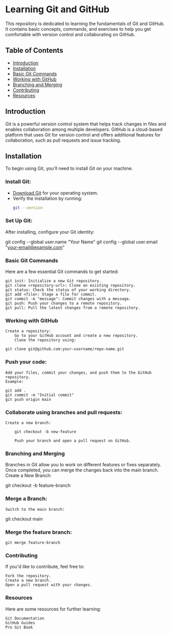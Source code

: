 # Learning Git and GitHub

This repository is dedicated to learning the fundamentals of Git and GitHub. It contains basic concepts, commands, and exercises to help you get comfortable with version control and collaborating on GitHub.

## Table of Contents
- [Introduction](#introduction)
- [Installation](#installation)
- [Basic Git Commands](#basic-git-commands)
- [Working with GitHub](#working-with-github)
- [Branching and Merging](#branching-and-merging)
- [Contributing](#contributing)
- [Resources](#resources)

## Introduction
Git is a powerful version control system that helps track changes in files and enables collaboration among multiple developers. GitHub is a cloud-based platform that uses Git for version control and offers additional features for collaboration, such as pull requests and issue tracking.

## Installation
To begin using Git, you'll need to install Git on your machine.

### Install Git:
- [Download Git](https://git-scm.com/downloads) for your operating system.
- Verify the installation by running:
  ```bash
  git --version

### Set Up Git:

After installing, configure your Git identity:

git config --global user.name "Your Name"
git config --global user.email "your-email@example.com"

### Basic Git Commands

Here are a few essential Git commands to get started:

    git init: Initialize a new Git repository.
    git clone <repository-url>: Clone an existing repository.
    git status: Check the status of your working directory.
    git add <file>: Stage a file for commit.
    git commit -m "message": Commit changes with a message.
    git push: Push your changes to a remote repository.
    git pull: Pull the latest changes from a remote repository.

### Working with GitHub

    Create a repository:
        Go to your GitHub account and create a new repository.
        Clone the repository using:

    git clone git@github.com:your-username/repo-name.git

### Push your code:

    Add your files, commit your changes, and push them to the GitHub repository.
    Example:

    git add .
    git commit -m "Initial commit"
    git push origin main

### Collaborate using branches and pull requests:

    Create a new branch:

        git checkout -b new-feature

        Push your branch and open a pull request on GitHub.

### Branching and Merging

Branches in Git allow you to work on different features or fixes separately. Once completed, you can merge the changes back into the main branch.
Create a New Branch:



git checkout -b feature-branch

### Merge a Branch:

    Switch to the main branch:


git checkout main

### Merge the feature branch:

    git merge feature-branch

### Contributing

If you'd like to contribute, feel free to:

    Fork the repository.
    Create a new branch.
    Open a pull request with your changes.

### Resources

Here are some resources for further learning:

    Git Documentation
    GitHub Guides
    Pro Git Book




